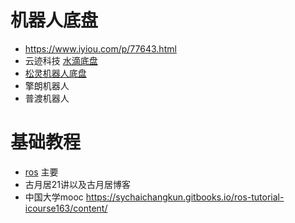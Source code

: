 # 机器人底盘
- https://www.iyiou.com/p/77643.html
- 云迹科技 [水滴底盘](https://www.yunjichina.com.cn/a/52.html)
- [松灵机器人底盘](http://www.agilex.ai/index/product/id/1)
- 擎朗机器人
- 普渡机器人


# 基础教程
- [ros](http://wiki.ros.org/) 主要
- 古月居21讲以及古月居博客
- 中国大学mooc https://sychaichangkun.gitbooks.io/ros-tutorial-icourse163/content/





